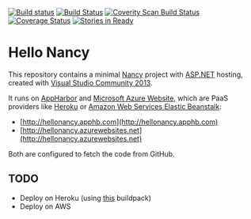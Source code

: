 [![Build status](https://ci.appveyor.com/api/projects/status/sjbx6mxag11hsilu?svg=true)](https://ci.appveyor.com/project/philippgille/hello-nancy)
[![Build Status](https://travis-ci.org/philippgille/hello-nancy.svg)](https://travis-ci.org/philippgille/hello-nancy)
[![Coverity Scan Build Status](https://scan.coverity.com/projects/4413/badge.svg)](https://scan.coverity.com/projects/4413)
[![Coverage Status](https://coveralls.io/repos/philippgille/hello-nancy/badge.svg)](https://coveralls.io/r/philippgille/hello-nancy)
[![Stories in Ready](https://badge.waffle.io/philippgille/hello-nancy.png?label=ready&title=Ready)](https://waffle.io/philippgille/hello-nancy)

Hello Nancy
========

This repository contains a minimal [Nancy](http://nancyfx.org/) project with [ASP.NET](http://www.asp.net/) hosting, created with [Visual Studio Community 2013](http://www.visualstudio.com/en-us/products/visual-studio-community-vs.aspx).

It runs on [AppHarbor](https://appharbor.com/) and [Microsoft Azure Website](http://azure.microsoft.com/en-us/services/websites/), which are PaaS providers like [Heroku](https://www.heroku.com/) or [Amazon Web Services Elastic Beanstalk](http://aws.amazon.com/de/elasticbeanstalk/):

- [http://hellonancy.apphb.com](http://hellonancy.apphb.com)
- [http://hellonancy.azurewebsites.net](http://hellonancy.azurewebsites.net)

Both are configured to fetch the code from GitHub.

TODO
----

- Deploy on Heroku (using [this](https://github.com/friism/heroku-buildpack-mono) buildpack)
- Deploy on AWS
